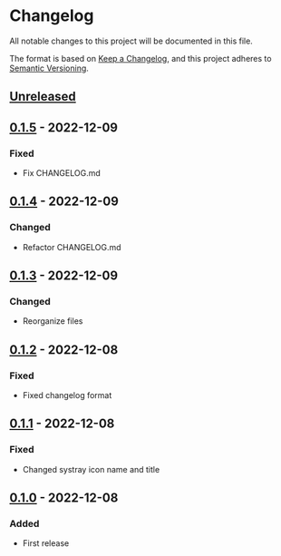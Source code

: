# Changelog

All notable changes to this project will be documented in this file.

The format is based on [Keep a Changelog](https://keepachangelog.com/en/1.0.0/),
and this project adheres to [Semantic Versioning](https://semver.org/spec/v2.0.0.html).
## [Unreleased]

## [0.1.5] - 2022-12-09

### Fixed

- Fix CHANGELOG.md

## [0.1.4] - 2022-12-09

### Changed

- Refactor CHANGELOG.md

## [0.1.3] - 2022-12-09

### Changed

- Reorganize files

## [0.1.2] - 2022-12-08
### Fixed

- Fixed changelog format

## [0.1.1] - 2022-12-08
### Fixed

- Changed systray icon name and title

## [0.1.0] - 2022-12-08

### Added

- First release

[unreleased]: https://github.com/badaz/steelseries-gamesense-oled-fps-counter/v0.1.5...HEAD
[0.1.5]: https://github.com/badaz/steelseries-gamesense-oled-fps-counter/compare/v0.1.4...v0.1.5
[0.1.4]: https://github.com/badaz/steelseries-gamesense-oled-fps-counter/compare/v0.1.3...v0.1.4
[0.1.3]: https://github.com/badaz/steelseries-gamesense-oled-fps-counter/compare/v0.1.2...v0.1.3
[0.1.2]: https://github.com/badaz/steelseries-gamesense-oled-fps-counter/compare/v0.1.1...v0.1.2
[0.1.1]: https://github.com/badaz/steelseries-gamesense-oled-fps-counter/compare/v0.1.0...v0.1.1
[0.1.0]: https://github.com/badaz/steelseries-gamesense-oled-fps-counter/releases/tag/v0.1.0